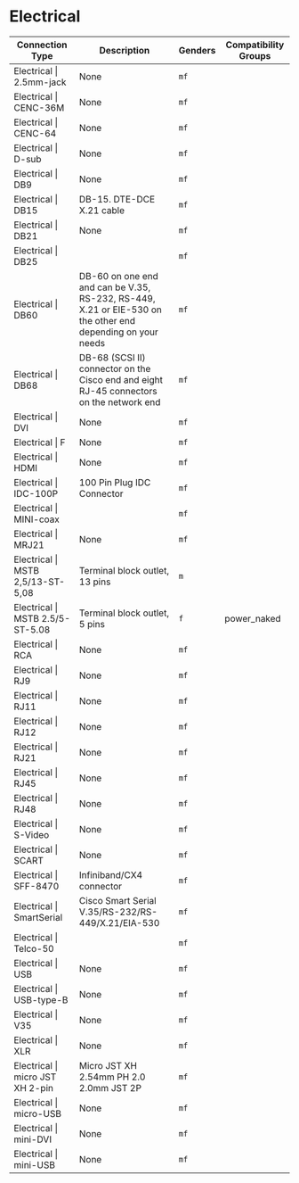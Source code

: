 # Electrical

| Connection Type | Description  | Genders | Compatibility Groups |
| --- | --- | --- |  --- |
| <a id="electrical-2.5mm-jack"></a>Electrical \| 2.5mm-jack | None | `mf` |  |
| <a id="electrical-cenc-36m"></a>Electrical \| CENC-36M | None | `mf` |  |
| <a id="electrical-cenc-64"></a>Electrical \| CENC-64 | None | `mf` |  |
| <a id="electrical-d-sub"></a>Electrical \| D-sub | None | `mf` |  |
| <a id="electrical-db9"></a>Electrical \| DB9 | None | `mf` |  |
| <a id="electrical-db15"></a>Electrical \| DB15 | DB-15. DTE-DCE X.21 cable | `mf` |  |
| <a id="electrical-db21"></a>Electrical \| DB21 | None | `mf` |  |
| <a id="electrical-db25"></a>Electrical \| DB25 |  | `mf` |  |
| <a id="electrical-db60"></a>Electrical \| DB60 | DB-60 on one end and can be V.35, RS-232, RS-449, X.21 or EIE-530 on the other end depending on your needs | `mf` |  |
| <a id="electrical-db68"></a>Electrical \| DB68 | DB-68 (SCSI II) connector on the Cisco end and eight RJ-45 connectors on the network end | `mf` |  |
| <a id="electrical-dvi"></a>Electrical \| DVI | None | `mf` |  |
| <a id="electrical-f"></a>Electrical \| F | None | `mf` |  |
| <a id="electrical-hdmi"></a>Electrical \| HDMI | None | `mf` |  |
| <a id="electrical-idc-100p"></a>Electrical \| IDC-100P | 100 Pin Plug IDC Connector | `mf` |  |
| <a id="electrical-mini-coax"></a>Electrical \| MINI-coax |  | `mf` |  |
| <a id="electrical-mrj21"></a>Electrical \| MRJ21 | None | `mf` |  |
| <a id="electrical-mstb-2,5-13-st-5,08"></a>Electrical \| MSTB 2,5/13-ST-5,08 | Terminal block outlet, 13 pins | `m` |  |
| <a id="electrical-mstb-2.5-5-st-5.08"></a>Electrical \| MSTB 2.5/5-ST-5.08 | Terminal block outlet, 5 pins | `f` | power_naked |
| <a id="electrical-rca"></a>Electrical \| RCA | None | `mf` |  |
| <a id="electrical-rj9"></a>Electrical \| RJ9 | None | `mf` |  |
| <a id="electrical-rj11"></a>Electrical \| RJ11 | None | `mf` |  |
| <a id="electrical-rj12"></a>Electrical \| RJ12 | None | `mf` |  |
| <a id="electrical-rj21"></a>Electrical \| RJ21 | None | `mf` |  |
| <a id="electrical-rj45"></a>Electrical \| RJ45 | None | `mf` |  |
| <a id="electrical-rj48"></a>Electrical \| RJ48 | None | `mf` |  |
| <a id="electrical-s-video"></a>Electrical \| S-Video | None | `mf` |  |
| <a id="electrical-scart"></a>Electrical \| SCART | None | `mf` |  |
| <a id="electrical-sff-8470"></a>Electrical \| SFF-8470 | Infiniband/CX4 connector | `mf` |  |
| <a id="electrical-smartserial"></a>Electrical \| SmartSerial | Cisco Smart Serial V.35/RS-232/RS-449/X.21/EIA-530 | `mf` |  |
| <a id="electrical-telco-50"></a>Electrical \| Telco-50 |  | `mf` |  |
| <a id="electrical-usb"></a>Electrical \| USB | None | `mf` |  |
| <a id="electrical-usb-type-b"></a>Electrical \| USB-type-B | None | `mf` |  |
| <a id="electrical-v35"></a>Electrical \| V35 | None | `mf` |  |
| <a id="electrical-xlr"></a>Electrical \| XLR | None | `mf` |  |
| <a id="electrical-micro-jst-xh-2-pin-"></a>Electrical \| micro JST XH 2-pin  | Micro JST XH 2.54mm PH 2.0 2.0mm JST 2P | `mf` |  |
| <a id="electrical-micro-usb"></a>Electrical \| micro-USB | None | `mf` |  |
| <a id="electrical-mini-dvi"></a>Electrical \| mini-DVI | None | `mf` |  |
| <a id="electrical-mini-usb"></a>Electrical \| mini-USB | None | `mf` |  |
